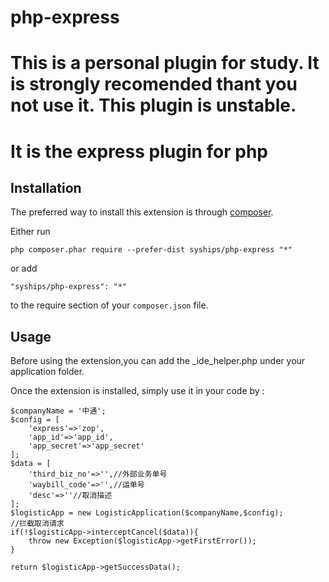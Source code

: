 # php-express
This is a personal plugin for study.
It is strongly recomended thant you not use it. 
This plugin is unstable.
======================
It is the express plugin for php
======================

Installation
------------

The preferred way to install this extension is through [composer](https://getcomposer.org/download/).

Either run

```
php composer.phar require --prefer-dist syships/php-express "*"
```

or add

```
"syships/php-express": "*"
```

to the require section of your `composer.json` file.


Usage
-----

Before using the extension,you can add the _ide_helper.php under your application folder.

Once the extension is installed, simply use it in your code by  :


```
$companyName = '中通';
$config = [
    'express'=>'zop',
    'app_id'=>'app_id',
    'app_secret'=>'app_secret'
];
$data = [
    'third_biz_no'=>'',//外部业务单号
    'waybill_code'=>'',//运单号
    'desc'=>''//取消描述
];
$logisticApp = new LogisticApplication($companyName,$config);
//拦截取消请求
if(!$logisticApp->interceptCancel($data)){
    throw new Exception($logisticApp->getFirstError());
}

return $logisticApp->getSuccessData();

```
